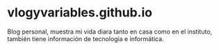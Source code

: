 # vlogyvariables.github.io
Blog personal, muestra mi vida diara tanto en casa como en el instituto, también tiene información de tecnología e informática.
